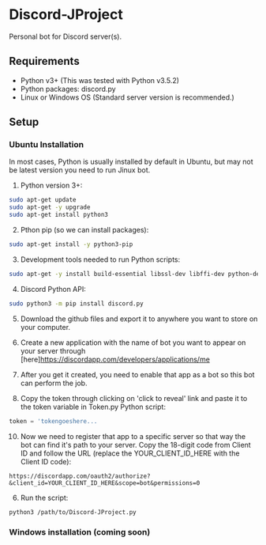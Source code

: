 # Discord-JProject
Personal bot for Discord server(s).

## Requirements
- Python v3+ (This was tested with Python v3.5.2)
- Python packages: discord.py
- Linux or Windows OS (Standard server version is recommended.)

## Setup
### Ubuntu Installation
In most cases, Python is usually installed by default in Ubuntu, but may not be latest version you need to run Jinux bot.

1) Python version 3+:
```Bash
sudo apt-get update
sudo apt-get -y upgrade
sudo apt-get install python3
```

2) Pthon pip (so we can install packages):
```Bash
sudo apt-get install -y python3-pip
```

3) Development tools needed to run Python scripts:
```Bash
sudo apt-get -y install build-essential libssl-dev libffi-dev python-dev
```

4) Discord Python API:
```Bash
sudo python3 -m pip install discord.py
```

5) Download the github files and export it to anywhere you want to store on your computer.

7) Create a new application with the name of bot you want to appear on your server through [here]https://discordapp.com/developers/applications/me

8) After you get it created, you need to enable that app as a bot so this bot can perform the job.

9) Copy the token through clicking on 'click to reveal' link and paste it to the token variable in Token.py Python script:
```Python
token = 'tokengoeshere...
```

10) Now we need to register that app to a specific server so that way the bot can find it's path to your server. Copy the 18-digit code from Client ID and follow the URL (replace the YOUR_CLIENT_ID_HERE with the Client ID code):
```
https://discordapp.com/oauth2/authorize?&client_id=YOUR_CLIENT_ID_HERE&scope=bot&permissions=0 
```

6) Run the script:
```Bash
python3 /path/to/Discord-JProject.py
```

### Windows installation (coming soon)
